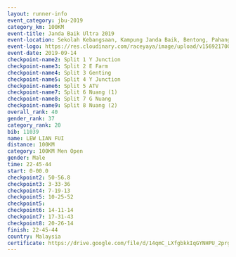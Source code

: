 ```yaml
---
layout: runner-info 
event_category: jbu-2019 
category_km: 100KM 
event-title: Janda Baik Ultra 2019
event-location: Sekolah Kebangsaan, Kampung Janda Baik, Bentong, Pahang, Malaysia 
event-logo: https://res.cloudinary.com/raceyaya/image/upload/v1569217009/logo/janda-baik_vch1pc.jpg 
event-date: 2019-09-14 
checkpoint-name2: Split 1 Y Junction 
checkpoint-name3: Split 2 E Farm 
checkpoint-name4: Split 3 Genting 
checkpoint-name5: Split 4 Y Junction 
checkpoint-name6: Split 5 ATV 
checkpoint-name7: Split 6 Nuang (1) 
checkpoint-name8: Split 7 G Nuang 
checkpoint-name9: Split 8 Nuang (2) 
overall_rank: 40
gender_rank: 37
category_rank: 20
bib: 11039
name: LEW LIAN FUI
distance: 100KM
category: 100KM Men Open
gender: Male
time: 22-45-44
start: 0-00.0
checkpoint2: 50-56.8
checkpoint3: 3-33-36
checkpoint4: 7-19-13
checkpoint5: 10-25-52
checkpoint5: 
checkpoint6: 14-11-14
checkpoint7: 17-31-43
checkpoint8: 20-26-14
finish: 22-45-44
country: Malaysia
certificate: https://drive.google.com/file/d/14qmC_LXfgbkkIqGYNHPU_2prgp5Lb8yb/view?usp=sharing
---
```

